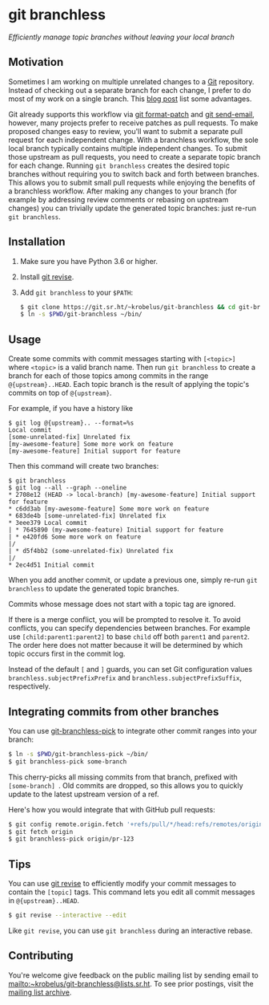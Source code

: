 # git branchless

*Efficiently manage topic branches without leaving your local branch*

## Motivation

Sometimes I am working on multiple unrelated changes to a [Git]
repository. Instead of checking out a separate branch for each change,
I prefer to do most of my work on a single branch. This [blog post] list
some advantages.

Git already supports this workflow via [git format-patch] and [git send-email],
however, many projects prefer to receive patches as pull requests.  To make
proposed changes easy to review, you'll want to submit a separate pull request
for each independent change.  With a branchless workflow, the sole local branch
typically contains multiple independent changes. To submit those upstream as
pull requests, you need to create a separate topic branch for each change.
Running `git branchless` creates the desired topic branches without requiring
you to switch back and forth between branches. This allows you to submit small
pull requests while enjoying the benefits of a branchless workflow. After
making any changes to your branch (for example by addressing review comments
or rebasing on upstream changes) you can trivially update the generated
topic branches: just re-run `git branchless`.

## Installation

1. Make sure you have Python 3.6 or higher.
2. Install [git revise].
3. Add `git branchless` to your `$PATH`:

   ```sh
   $ git clone https://git.sr.ht/~krobelus/git-branchless && cd git-branchless
   $ ln -s $PWD/git-branchless ~/bin/
   ```

## Usage

Create some commits with commit messages starting with `[<topic>] ` where
`<topic>` is a valid branch name.  Then run `git branchless` to create a branch
for each of those topics among commits in the range `@{upstream}..HEAD`.
Each topic branch is the result of applying the topic's commits on top of
`@{upstream}`.

For example, if you have a history like

    $ git log @{upstream}.. --format=%s
    Local commit
    [some-unrelated-fix] Unrelated fix
    [my-awesome-feature] Some more work on feature
    [my-awesome-feature] Initial support for feature

Then this command will create two branches:

    $ git branchless
    $ git log --all --graph --oneline
    * 2708e12 (HEAD -> local-branch) [my-awesome-feature] Initial support for feature
    * c6dd3ab [my-awesome-feature] Some more work on feature
    * 683de4b [some-unrelated-fix] Unrelated fix
    * 3eee379 Local commit
    | * 7645890 (my-awesome-feature) Initial support for feature
    | * e420fd6 Some more work on feature
    |/
    | * d5f4bb2 (some-unrelated-fix) Unrelated fix
    |/
    * 2ec4d51 Initial commit

When you add another commit, or update a previous one, simply re-run `git
branchless` to update the generated topic branches.

Commits whose message does not start with a topic tag are ignored.

If there is a merge conflict, you will be prompted to resolve it.
To avoid conflicts, you can specify dependencies between branches.
For example use `[child:parent1:parent2]` to base `child` off both `parent1`
and `parent2`. The order here does not matter because it will be determined
by which topic occurs first in the commit log.

Instead of the default `[` and `]` guards, you can set Git configuration
values `branchless.subjectPrefixPrefix` and `branchless.subjectPrefixSuffix`,
respectively.

## Integrating commits from other branches

You can use [git-branchless-pick](./git-branchless-pick) to integrate
other commit ranges into your branch:

```sh
$ ln -s $PWD/git-branchless-pick ~/bin/
$ git branchless-pick some-branch 
```

This cherry-picks all missing commits from that branch, prefixed with
`[some-branch] `.  Old commits are dropped, so this allows you to quickly
update to the latest upstream version of a ref.

Here's how you would integrate that with GitHub pull requests:

```sh
$ git config remote.origin.fetch '+refs/pull/*/head:refs/remotes/origin/pr-*'
$ git fetch origin
$ git branchless-pick origin/pr-123
```

## Tips

You can use [git revise] to efficiently modify your commit messages to
contain the `[topic]` tags. This command lets you edit all commit messages in
`@{upstream}..HEAD`.

```sh
$ git revise --interactive --edit
```
Like `git revise`, you can use `git branchless` during an interactive rebase.

## Contributing

You're welcome give feedback on the public mailing list by sending email
to <mailto:~krobelus/git-branchless@lists.sr.ht>.  To see prior postings,
visit the [mailing list archive](https://lists.sr.ht/~krobelus/git-branchless).

[Git]: <https://git-scm.com/>
[git revise]: <https://github.com/mystor/git-revise/>
[git format-patch]: <https://git-scm.com/docs/git-format-patch>
[git send-email]: <https://git-send-email.io/>
[blog post]: <https://drewdevault.com/2020/04/06/My-weird-branchless-git-workflow.html>
